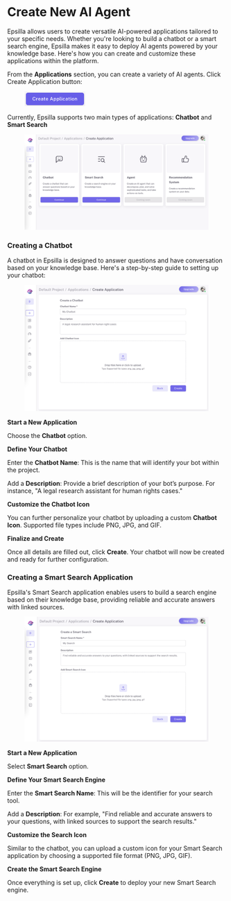 # Create New AI Agent

Epsilla allows users to create versatile AI-powered applications tailored to your specific needs. Whether you're looking to build a chatbot or a smart search engine, Epsilla makes it easy to deploy AI agents powered by your knowledge base. Here's how you can create and customize these applications within the platform.

From the **Applications** section, you can create a variety of AI agents. Click Create Application button:

<figure><img src="../.gitbook/assets/Screenshot 2024-10-14 at 1.25.00 AM.png" alt="" width="140"><figcaption></figcaption></figure>

Currently, Epsilla supports two main types of applications: **Chatbot** and **Smart Search**

<figure><img src="../.gitbook/assets/Screenshot 2024-10-14 at 1.20.43 AM.png" alt="" width="563"><figcaption></figcaption></figure>

### **Creating a Chatbot**

A chatbot in Epsilla is designed to answer questions and have conversation based on your knowledge base. Here's a step-by-step guide to setting up your chatbot:

<figure><img src="../.gitbook/assets/Screenshot 2024-10-14 at 1.21.44 AM.png" alt="" width="563"><figcaption></figcaption></figure>

**Start a New Application**

Choose the **Chatbot** option.

**Define Your Chatbot**

Enter the **Chatbot Name**: This is the name that will identify your bot within the project.

Add a **Description**: Provide a brief description of your bot’s purpose. For instance, "A legal research assistant for human rights cases."

**Customize the Chatbot Icon**

You can further personalize your chatbot by uploading a custom **Chatbot Icon**. Supported file types include PNG, JPG, and GIF.

**Finalize and Create**

Once all details are filled out, click **Create**. Your chatbot will now be created and ready for further configuration.

### **Creating a Smart Search Application**

Epsilla's Smart Search application enables users to build a search engine based on their knowledge base, providing reliable and accurate answers with linked sources.

<figure><img src="../.gitbook/assets/Screenshot 2024-10-14 at 1.22.08 AM.png" alt="" width="563"><figcaption></figcaption></figure>

**Start a New Application**

Select **Smart Search** option.

**Define Your Smart Search Engine**

Enter the **Smart Search Name**: This will be the identifier for your search tool.

Add a **Description**: For example, "Find reliable and accurate answers to your questions, with linked sources to support the search results."

**Customize the Search Icon**

Similar to the chatbot, you can upload a custom icon for your Smart Search application by choosing a supported file format (PNG, JPG, GIF).

**Create the Smart Search Engine**

Once everything is set up, click **Create** to deploy your new Smart Search engine.
